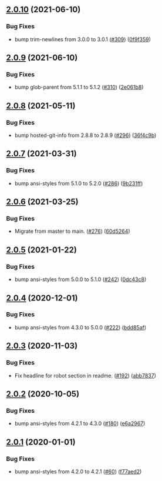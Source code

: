 ## [2.0.10](https://github.com/thenativeweb/isansi/compare/2.0.9...2.0.10) (2021-06-10)


### Bug Fixes

* bump trim-newlines from 3.0.0 to 3.0.1 ([#309](https://github.com/thenativeweb/isansi/issues/309)) ([0f9f359](https://github.com/thenativeweb/isansi/commit/0f9f35969b8148ee8c80a09b25ac336fd2b5f34d))

## [2.0.9](https://github.com/thenativeweb/isansi/compare/2.0.8...2.0.9) (2021-06-10)


### Bug Fixes

* bump glob-parent from 5.1.1 to 5.1.2 ([#310](https://github.com/thenativeweb/isansi/issues/310)) ([2e061b8](https://github.com/thenativeweb/isansi/commit/2e061b818f9a43ae17e8f547a9237d88aa76d9ea))

## [2.0.8](https://github.com/thenativeweb/isansi/compare/2.0.7...2.0.8) (2021-05-11)


### Bug Fixes

* bump hosted-git-info from 2.8.8 to 2.8.9 ([#296](https://github.com/thenativeweb/isansi/issues/296)) ([36f4c9b](https://github.com/thenativeweb/isansi/commit/36f4c9b7db739e336c779310b7b37547b3340dd2))

## [2.0.7](https://github.com/thenativeweb/isansi/compare/2.0.6...2.0.7) (2021-03-31)


### Bug Fixes

* bump ansi-styles from 5.1.0 to 5.2.0 ([#286](https://github.com/thenativeweb/isansi/issues/286)) ([9b231ff](https://github.com/thenativeweb/isansi/commit/9b231ff13951e3b831ab0a75ebb217b4b442fb85))

## [2.0.6](https://github.com/thenativeweb/isansi/compare/2.0.5...2.0.6) (2021-03-25)


### Bug Fixes

* Migrate from master to main. ([#276](https://github.com/thenativeweb/isansi/issues/276)) ([60d5264](https://github.com/thenativeweb/isansi/commit/60d52649d7a6bc990b4d8fc67a441c87daea1cf4))

## [2.0.5](https://github.com/thenativeweb/isansi/compare/2.0.4...2.0.5) (2021-01-22)


### Bug Fixes

* bump ansi-styles from 5.0.0 to 5.1.0 ([#242](https://github.com/thenativeweb/isansi/issues/242)) ([0dc43c8](https://github.com/thenativeweb/isansi/commit/0dc43c8b0411ecfaf2806949641715ddeb2fa748))

## [2.0.4](https://github.com/thenativeweb/isansi/compare/2.0.3...2.0.4) (2020-12-01)


### Bug Fixes

* bump ansi-styles from 4.3.0 to 5.0.0 ([#222](https://github.com/thenativeweb/isansi/issues/222)) ([bdd85af](https://github.com/thenativeweb/isansi/commit/bdd85afa98abd6c39bb9f5db3a233277007297a5))

## [2.0.3](https://github.com/thenativeweb/isansi/compare/2.0.2...2.0.3) (2020-11-03)


### Bug Fixes

* Fix headline for robot section in readme. ([#192](https://github.com/thenativeweb/isansi/issues/192)) ([abb7837](https://github.com/thenativeweb/isansi/commit/abb78372ecc82cf9bf172b9e74f57436f6e8d705))

## [2.0.2](https://github.com/thenativeweb/isansi/compare/2.0.1...2.0.2) (2020-10-05)


### Bug Fixes

* bump ansi-styles from 4.2.1 to 4.3.0 ([#180](https://github.com/thenativeweb/isansi/issues/180)) ([e6a2967](https://github.com/thenativeweb/isansi/commit/e6a2967b52b62c8d92f38157280c4e3f2c475f34))

## [2.0.1](https://github.com/thenativeweb/isansi/compare/2.0.0...2.0.1) (2020-01-01)


### Bug Fixes

* bump ansi-styles from 4.2.0 to 4.2.1 ([#60](https://github.com/thenativeweb/isansi/issues/60)) ([f77aed2](https://github.com/thenativeweb/isansi/commit/f77aed2df0a005ab97346d6dd3d66d56a56bae7b))
